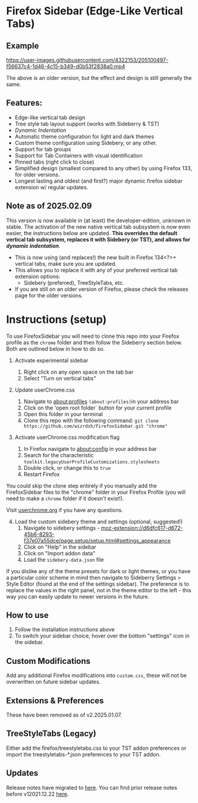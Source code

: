 # Firefox Sidebar (Edge-Like Vertical Tabs)

## Example

https://user-images.githubusercontent.com/4322153/205100497-f56637c4-1d46-4c15-b349-d0b53f2838a0.mp4

The above *is* an older version, but the effect and design is still generally the same.


## Features:

  - Edge-like vertical tab design
  - Tree style tab layout support (works with Sideberry & TST)
  - *Dynamic Indentation*
  - Automatic theme configuration for light and dark themes
  - Custom theme configuration using Sidebery, or any other. 
  - Support for tab groups
  - Support for Tab Containers with visual identification
  - Pinned tabs (right click to close)
  - Simplified design (smallest compared to any other) by using Firefox 133, for older versions.
  - Longest lasting and oldest (and first?) major dynamic firefox sidebar extension w/ regular updates.


## Note as of 2025.02.09
This version is now available in (at  least) the developer-edition, unknown in stable. The activation of the new native vertical tab subsystem is now even easier, the instructions below are updated. **This overrides the default vertical tab subsystem, replaces it with Sidebery (or TST), and allows for *dynamic indentation***.   

- This is now using (and replaces!) the new built in Firefox 134<?>+ vertical tabs, make sure you are updated. 
- This allows you to replace it with any of your preferred vertical tab extension options:
    - Sidebery (preferred), TreeStyleTabs, etc. 
- If you are still on an older version of Firefox, please check the releases page for the older versions. 

# Instructions (setup)

To use FirefoxSidebar you will need to clone this repo into your Firefox profile as the `chrome` folder and then follow the Sideberry section below. Both are outlined below in how to do so.

1. Activate experimental sidebar 
    1. Right click on any open space on the tab bar
    2. Select "Turn on vertical tabs"
    
2. Update userChrome.css 
    1. Navigate to [about:profiles](about:profiles) `(about:profiles)`in your address bar
    2. Click on the 'open root folder` button for your current profile
    3. Open this folder in your terminal
    4. Clone this repo with the following command: `git clone https://github.com/wizrdsh/FirefoxSidebar.git "chrome"`

3. Activate userChrome.css modification flag
    1. In Firefox navigate to [about:config](about:config) in your address bar
    2. Search for the characteristic `toolkit.legacyUserProfileCustomizations.stylesheets`
    3. Double click, or change this to `true`
    4. Restart Firefox

You could skip the clone step entirely if you manually add the FirefoxSidebar files to the "chrome" folder in your Firefox Profile (you will need to make a `chrome` folder if it doesn't exist!).

Visit [userchrome.org](https://www.userchrome.org/how-create-userchrome-css.html) if you have any questions.

4. Load the custom sidebery theme and settings (optional, suggested!)
    1. Navigate to sidebery settings - [moz-extension://d6dfc617-d672-45b6-8293-f37e07a55dce/page.setup/setup.html#settings_appearance](moz-extension://d6dfc617-d672-45b6-8293-f37e07a55dce/page.setup/setup.html#settings_appearance)
    2. Click on "Help" in the sidebar 
    3. Click on "Import addon data"
    4. Load the `sidebery-data.json` file

If you dislike any of the theme presets for dark or light themes, or you have a particular color scheme in mind then navigate to Sideberry Settings > Style Editor (found at the end of the settings sidebar). The preference is to replace the values in the right panel, not in the theme editor to the left - this way you can easily update to newer versions in the future.

## How to use 

1. Follow the installation instructions above
2. To switch your sidebar choice, hover over the bottom "settings" icon in the sidebar. 


## Custom Modifications

Add any additional Firefox modifications into `custom.css`, these will not be overwritten on future sidebar updates.

## Extensions  & Preferences

These have been removed as of v2.2025.01.07. 

## TreeStyleTabs (Legacy)

Either add the firefox/treestyletabs.css to your TST addon preferences or import the treestyletabs-\*.json preferences to your TST addon.

## Updates

Release notes have migrated to [here](https://github.com/wizrdsh/FirefoxSidebar/releases). You can find prior release notes before v12021.12.22 [here](https://github.com/wizrdsh/FirefoxSidebar/releases/tag/v12021.12.22).
